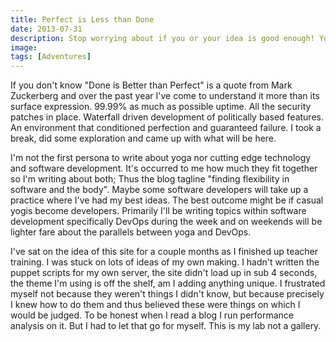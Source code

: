```yaml
---
title: Perfect is Less than Done
date: 2013-07-31
description: Stop worrying about if you or your idea is good enough! You are good enough! Your idea is good enough! Just do the damn thing then make it better.
image:
tags: [Adventures]
---
```

If you don't know "Done is Better than Perfect" is a quote from Mark Zuckerberg and over the past year I've come to understand it more than its surface expression. 99.99% as much as possible uptime. All the security patches in place. Waterfall driven development of politically based features. An environment that conditioned perfection and guaranteed failure. I took a break, did some exploration and came up with what will be here.

I'm not the first persona to write about yoga nor cutting edge technology and software development. It's occurred to me how much they fit together so I'm writing about both; Thus the blog tagline "finding flexibility in software and the body". Maybe some software developers will take up a practice where I've had my best ideas. The best outcome might be if casual yogis become developers. Primarily I'll be writing topics within software development specifically DevOps during the week and on weekends will be lighter fare about the parallels between yoga and DevOps.

I've sat on the idea of this site for a couple months as I finished up teacher training. I was stuck on lots of ideas of my own making. I hadn't written the puppet scripts for my own server, the site didn't load up in sub 4 seconds, the theme I'm using is off the shelf, am I adding anything unique. I frustrated myself not because they weren't things I didn't know, but because precisely I knew how to do them and thus believed these were things on which I would be judged. To be honest when I read a blog I run performance analysis on it. But I had to let that go for myself. This is my lab not a gallery.